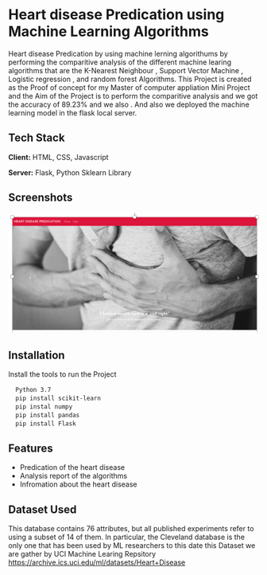 
# Heart disease Predication using Machine Learning Algorithms

Heart disease Predication by using machine lerning algorithums by performing the comparitive analysis of the different machine learing algorithms that are the K-Nearest Neighbour , Support Vector Machine , Logistic regression , and random forest Algorithms. 
This Project is created as the Proof of concept for my Master of computer appliation Mini Project and the Aim of the Project is to  perform the comparitive analysis and we got the accuracy of 89.23% and we also . And also we deployed the machine learning model in the flask local server.

## Tech Stack

**Client:** HTML, CSS, Javascript

**Server:** Flask, Python Sklearn Library

  
## Screenshots

![App Screenshot](https://github.com/Abhishekgowli/Heart-disease-Predication-Using-Machine-learning/blob/master/Sccrenshorts/s1.png)

  
## Installation

Install the tools to run the Project

```bash
  Python 3.7
  pip install scikit-learn
  pip instal numpy 
  pip install pandas
  pip install Flask
```
    
## Features

- Predication of the heart disease
- Analysis report of the algorithms 
- Infromation about the heart disease


  
## Dataset Used 
This database contains 76 attributes, but all published experiments refer to using a subset of 14 of them. In particular, the Cleveland database is the only one that has been used by ML researchers to this date this Dataset we are gather by UCI Machine Learing Repsitory
https://archive.ics.uci.edu/ml/datasets/Heart+Disease



  
